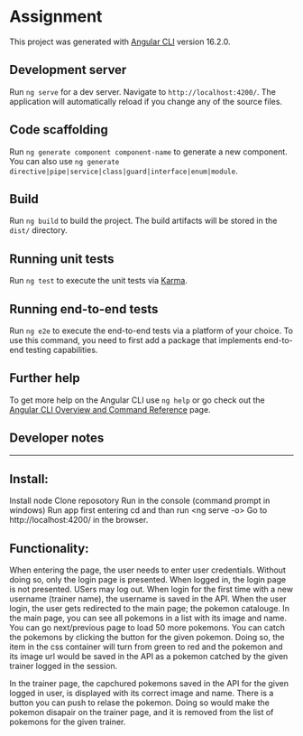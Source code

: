 # Assignment

This project was generated with [Angular CLI](https://github.com/angular/angular-cli) version 16.2.0.

## Development server

Run `ng serve` for a dev server. Navigate to `http://localhost:4200/`. The application will automatically reload if you change any of the source files.

## Code scaffolding

Run `ng generate component component-name` to generate a new component. You can also use `ng generate directive|pipe|service|class|guard|interface|enum|module`.

## Build

Run `ng build` to build the project. The build artifacts will be stored in the `dist/` directory.

## Running unit tests

Run `ng test` to execute the unit tests via [Karma](https://karma-runner.github.io).

## Running end-to-end tests

Run `ng e2e` to execute the end-to-end tests via a platform of your choice. To use this command, you need to first add a package that implements end-to-end testing capabilities.

## Further help

To get more help on the Angular CLI use `ng help` or go check out the [Angular CLI Overview and Command Reference](https://angular.io/cli) page.



## Developer notes
-----------------------------------------------

## Install: 
Install node
Clone reposotory
Run <NPM i> in the console (command prompt in windows) 
Run app first entering cd <selected-folder-name> and than run <ng serve -o>
Go to http://localhost:4200/ in the browser. 


## Functionality: 
When entering the page, the user needs to enter user credentials. Without doing so, only the login page is presented. When logged in, the login page is not presented. USers may log out. When login for the first time with a new username (trainer name), the username is saved in the API. 
When the user login, the user gets redirected to the main page; the pokemon catalouge. 
In the main page, you can see all pokemons in a list with its image and name. You can go next/previous page to load 50 more pokemons. 
You can catch the pokemons by clicking the button for the given pokemon. 
Doing so, the item in the css container will turn from green to red and the pokemon and its image url would be saved in the API as a pokemon catched by the given trainer logged in the session. 

In the trainer page, the capchured pokemons saved in the API for the given logged in user, is displayed with its correct image and name. 
There is a button you can push to relase the pokemon. Doing so would make the pokemon disapair on the trainer page, and it is removed from the list of pokemons for the given trainer.  
